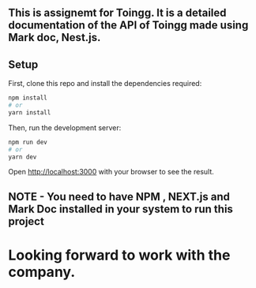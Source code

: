 ## This is assignemt for Toingg. It is a detailed documentation of the API of Toingg made using Mark doc, Nest.js.

## Setup

First, clone this repo and install the dependencies required:

```bash
npm install
# or
yarn install
```

Then, run the development server:

```bash
npm run dev
# or
yarn dev
```

Open [http://localhost:3000](http://localhost:3000) with your browser to see the result.

## NOTE - You need to have NPM , NEXT.js and Mark Doc installed in your system to run this project

# Looking forward to work with the company.
